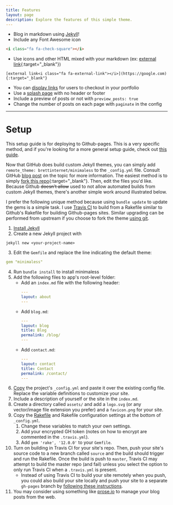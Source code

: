 ```yaml
---
title: Features
layout: page
description: Explore the features of this simple theme.
---
```


- Blog in markdown using [Jekyll](jekyllrb.com)!
- Include any Font Awesome icon <i class="fa fa-check-square"></i>
```html
<i class="fa fa-check-square"></i>
```
- Use icons and other HTML mixed with your markdown
  (ex: [external link<i class="fa fa-external-link"></i>](https://google.com){:target="_blank"})
```
[external link<i class="fa fa-external-link"></i>](https://google.com){:target="_blank"}
```
- You can [display links]({{site.baseurl}}/links/) for users to checkout in your portfolio
- Use a [splash page]({{site.baseurl}}/splash/) with no header or footer
- Include a preview of posts or not with `preview_posts: true`
- Change the number of posts on each page with `paginate` in the config


---

# Setup

This setup guide is for deploying to Github-pages. This is a very specific method, and if you're looking for a more general setup guide, check out [this guide](https://mmistakes.github.io/minimal-mistakes/docs/quick-start-guide/).

Now that GitHub does build custom Jekyll themes, you can simply add `remote_theme: brettinternet/minimaless` to the `_config.yml` file.
Consult GitHub [blog post](https://github.com/blog/2464-use-any-theme-with-github-pages) on the topic for more information.
The easiest method is to simply [fork this repo](https://github.com/brettinternet/minimaless#fork-destination-box){:target="_blank"}<i class="fa fa-external-link"></i>.
Then, edit the files you'd like.
Because Github ~~doesn't allow~~ used to not allow automated builds from custom Jekyll themes, there's another simple work around illustrated below.

I prefer the following unique method because using `bundle update` to update the gems is a simple task. I use [Travis CI](https://travis-ci.org) to build from a Rakefile similar to Github's Rakefile for building Github-pages sites.
Similar upgrading can be performed from upstream if you choose to fork the theme [using git](https://mmistakes.github.io/minimal-mistakes/docs/upgrading/#use-git).

1. [Install Jekyll](https://jekyllrb.com/docs/quickstart/)
2. Create a new Jekyll project with
```
jekyll new <your-project-name>
```
3. Edit the `Gemfile` and replace the line indicating the default theme:
```yml
gem "minimaless"
```
4. Run `bundle install` to install minimaless
5. Add the following files to app's root-level folder:
    - Add an `index.md` file with the following header:
        ```yml
        ---
        layout: about
        ---
        ```
    - Add `blog.md`:
        ```yml
        ---
        layout: blog
        title: Blog
        permalink: /blog/
        ---
        ```
    - Add `contact.md`:
        ```yml
        ---
        layout: contact
        title: Contact
        permalink: /contact/
        ---
        ```
6. [Copy](https://github.com/brettinternet/minimaless/blob/master/_config.yml) the project's `_config.yml` and paste it over the existing config file. Replace the variable definitions to customize your site.
7. Include a description of yourself or the site in the `index.md`.
8. Create a directory called `assets/` and add a `logo.svg` (or any vector/image file extension you prefer) and a `favicon.png` for your site.
9. Copy the [Rakefile](https://github.com/brettinternet/minimaless/blob/master/Rakefile) and Rakefile configuration settings at the bottom of `_config.yml`.
    1. Change these variables to match your own settings.
    2. Add your encrypted GH token (notes on how to encrypt are commented in the `.travis.yml`).
    3. Add `gem 'rake', '12.0.0'` to your `Gemfile`.
10. Turn on building in Travis CI for your site's repo. Then, push your site's source code to a new branch called `source` and the build should trigger and run the Rakefile. Once the build is push to `master`, Travis CI may attempt to build the master repo (and fail) unless you select the option to only run Travis CI when a `.travis.yml` is present.
    - Instead of using Travis CI to build your site remotely when you push, you could also build your site locally and push your site to a separate `gh-pages` branch by [following these instructions](https://gist.github.com/cobyism/4730490).
11. You may consider using something like [prose.io](http://prose.io) to manage your blog posts from the web.


